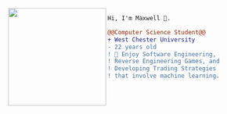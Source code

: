 <img align="left" height="200" src="https://media.giphy.com/media/ao9DUiTKH60XS/giphy.gif"/>

```diff
Hi, I'm Maxwell 🔮.

@@Computer Science Student@@
+ West Chester University
- 22 years old
! 📖 Enjoy Software Engineering,
! Reverse Engineering Games, and
! Developing Trading Strategies
! that involve machine learning.
```
